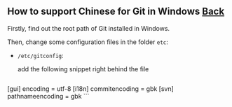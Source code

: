 ## How to support Chinese for Git in Windows [Back](./qa.md)

Firstly, find out the root path of Git installed in Windows.

Then, change some configuration files in the folder `etc`:

- `/etc/gitconfig`:

    add the following snippet right behind the file
    ```
[gui]
    encoding = utf-8
[i18n]
    commitencoding = gbk
[svn]
    pathnameencoding = gbk
    ```

